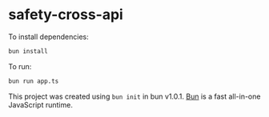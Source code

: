 # safety-cross-api

To install dependencies:

```bash
bun install
```

To run:

```bash
bun run app.ts
```

This project was created using `bun init` in bun v1.0.1. [Bun](https://bun.sh) is a fast all-in-one JavaScript runtime.
